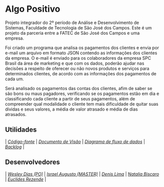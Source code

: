 # Algo Positivo
Projeto integrador do 2º período de Análise e Desenvolvimento de Sistemas, Faculdade de Tecnologia de São José dos Campos.
Este é um projeto da parceria entre a FATEC de São José dos Campos e uma empresa.

Foi criado um programa que analisa os pagamentos dos clientes e envia por e-mail um arquivo em formato JSON contendo as informações dos clientes da empresa. O e-mail é enviado para os colaboradores da empresa SPC Brasil da área de marketing e que com os dados, poderão ajudar nas decisões a respeito de oferecer ou não novos produtos e serviços para determinados clientes, de acordo com as informações dos pagamentos de cada um.

Será analisado os pagamentos das contas dos clientes, afim de saber se são bons ou maus pagadores, verificando se os pagamentos estão em dia e classificando cada cliente a partir de seus pagamentos, além de compreender qual modalidade o cliente tem mais dificuldade de quitar suas dívidas e seus valores, a média de valor atrasado e média de dias atrasados.

## Utilidades
| [*Código-fonte*](https://github.com/IsraelAugusto0110/PI_ADS_2Sem/blob/master/C%C3%B3digos/main.py)
| [*Documento de Visão*](https://github.com/IsraelAugusto0110/PI_ADS_2Sem/blob/master/Documenta%C3%A7%C3%A3o/Documento_de_vis%C3%A3o.pdf)
| [*Diagrama de fluxo de dados*](https://github.com/IsraelAugusto0110/PI_ADS_2Sem/blob/master/Documenta%C3%A7%C3%A3o/Fluxo%20de%20dados.png)
| [*Backlog*](https://github.com/IsraelAugusto0110/PI_ADS_2Sem/blob/master/Documenta%C3%A7%C3%A3o/Backlog.pdf) |

## Desenvolvedores
| [*Wesley Dias (PO)*](https://www.linkedin.com/in/wesley-dias-bba3a11b2/)
| [*Israel Augusto (MASTER)*](https://www.linkedin.com/in/israel-augusto-santos-4651b7197)
| [*Denis Lima*](https://www.linkedin.com/in/denis-f-lima)
| [*Natalia Biscaro*](https://br.linkedin.com/in/nataliabiscaro)
| [*Euclides Rezende*](https://www.linkedin.com/in/euclides-rezende-0940458/) |

